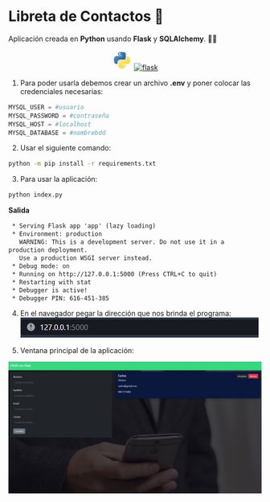 # Libreta de Contactos 📖

Aplicación creada en **Python** usando **Flask** y **SQLAlchemy**. 👨‍💻

<div align="center">
  <a href="https://www.python.org" target="_blank" rel="noreferrer"> <img src="https://raw.githubusercontent.com/devicons/devicon/master/icons/python/python-original.svg" alt="python" width="40" height="40"/></a>
  <a href="https://flask.palletsprojects.com/" target="_blank" rel="noreferrer"> <img src="https://www.vectorlogo.zone/logos/pocoo_flask/pocoo_flask-icon.svg" alt="flask" width="40" height="40"/> </a>
</div>

1. Para poder usarla debemos crear un archivo **.env** y poner colocar las credenciales necesarias:
```python
MYSQL_USER = #usuario
MYSQL_PASSWORD = #contraseña
MYSQL_HOST = #localhost
MYSQL_DATABASE = #nombrebdd
```


2. Usar el siguiente comando:

```bash
python -m pip install -r requirements.txt
```

3. Para usar la aplicación:
```bash
python index.py
```

**Salida**
```
 * Serving Flask app 'app' (lazy loading)
 * Environment: production
   WARNING: This is a development server. Do not use it in a production deployment.
   Use a production WSGI server instead.
 * Debug mode: on
 * Running on http://127.0.0.1:5000 (Press CTRL+C to quit)
 * Restarting with stat
 * Debugger is active!
 * Debugger PIN: 616-451-385
```

4. En el navegador pegar la dirección que nos brinda el programa:
![url.PNG](assets/url.PNG)

5. Ventana principal de la aplicación:

![ventana_principal.PNG](assets/ventana_principal.PNG)


